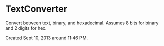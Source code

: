 TextConverter
=============

Convert between text, binary, and hexadecimal. Assumes 8 bits for binary and 2 digits for hex.

Created Sept 10, 2013 around 11:46 PM.

